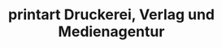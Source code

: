 ---
title: "printart Druckerei, Verlag und Medienagentur"
url: /dannstadt-schauernheim/printart-druckerei-verlag-und-medienagentur/
shop: Kopieren
---